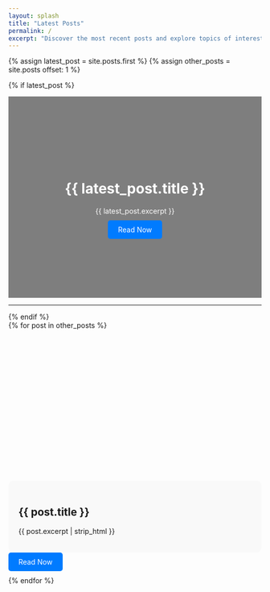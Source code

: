 ```yaml
---
layout: splash
title: "Latest Posts"
permalink: /
excerpt: "Discover the most recent posts and explore topics of interest."
---
```


{% assign latest_post = site.posts.first %}
{% assign other_posts = site.posts offset: 1 %}

<!-- Most Recent Post -->
{% if latest_post %}
  <div class="splash-header" style="position: relative; text-align: center; color: white;">
    <!-- Header Image -->
    <div style="background-image: url('{{ latest_post.header_image | default: '/assets/images/default-header.jpg' }}'); 
                background-size: cover; 
                background-position: center; 
                height: 400px;">
    </div>
    <!-- Overlay -->
    <div style="position: absolute; top: 0; left: 0; right: 0; bottom: 0; background-color: rgba(0, 0, 0, 0.5);">
      <div style="position: relative; top: 50%; transform: translateY(-50%); padding: 20px;">
        <!-- Header Title -->
        <h1>{{ latest_post.title }}</h1>
        <!-- Header Excerpt -->
        <p style="max-width: 600px; margin: 0 auto;">{{ latest_post.excerpt }}</p>
        <!-- Read Now Button -->
        <div style="margin-top: 20px;">
          <a href="{{ latest_post.url }}" class="btn btn-primary" style="padding: 10px 20px; background-color: #007bff; color: white; text-decoration: none; border-radius: 5px;">
            Read Now
          </a>
        </div>
      </div>
    </div>
  </div>
  <hr>
{% endif %}

<!-- Other Posts -->
<div class="featured-posts">
  {% for post in other_posts %}
    <div class="feature-row" style="max-width: 800px; margin: 20px auto; position: relative;">
      <a href="{{ post.url }}" style="text-decoration: none;">
        <!-- Teaser Image -->
        <div style="background-image: url('{{ post.header_image | default: '/assets/images/default-header.jpg' }}'); 
                    background-size: cover; background-position: center; height: 300px; border-radius: 10px;">
        </div>
        <!-- Post Title and Excerpt -->
        <div style="padding: 20px; background: #f9f9f9; border-radius: 10px; margin-top: -20px; position: relative; z-index: 2;">
          <h2>{{ post.title }}</h2>
          <p>{{ post.excerpt | strip_html }}</p>
        </div>
      </a>
      <!-- Button -->
      <div style="margin-top: 10px;">
        <a href="{{ post.url }}" class="btn btn-primary" style="padding: 10px 20px; background-color: #007bff; color: white; text-decoration: none; border-radius: 5px;">
          Read Now
        </a>
      </div>
    </div>
  {% endfor %}
</div>
